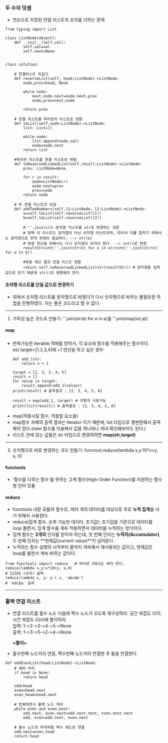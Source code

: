 ### 두 수의 덧셈
- 연순으로 저장된 연결 리스트의 숫자를 더하는 문제.
```
from typing import List

class ListNode(object):
    def __init__(self,val):
        self.val=val
        self.next=None


class solution:

    # 연결리스트 뒤집기
    def reverseList(self, head:ListNode)->ListNode:
        node,prev=head, None

        while node:
            next,node.next=node.next,prev
            node,prev=next,node

        return prev

    # 연결 리스트를 파이썬의 리스트로 변환
    def toList(self,node:ListNode)->ListNode:
        list: List=[]

        while node:
            list.append(node.val)
            node=node.next
        return list

    #파이썬 리스트를 연결 리스트로 변환
    def toReversedLinkedList(self,result:ListNode)->ListNode:
        prev: ListNode=None

        for r in result:
            node=ListNode(r)
            node.next=prev
            prev=node
        return node

    # 두 연결 리스트의 덧셈
    def addTwoNumbers(self,l1:ListNode, l2:ListNode)->ListNode:
        a=self.toList(self.reverseList(l1))
        b=self.toList(self.reverseList(l2))

        # ''.join(s)는 문자열 리스트를 str로 변경하는 과정
        # 현재 이 리스트는 문자열이 아닌 숫자형 리스트이며, 따라서 이를 합치기 위해서는 문자형으로 먼저 변경이 필요하다. --> str(e)
        # 덧셈 연산을 위해서는 다시 숫자형이 되어야 한다. --> int()로 변경
        resultStr=int(''.join(str(e) for e in a))+int(''.join(str(e) for e in b))

        #최종 계산 결과 연결 리스트 변환
        return self.toReversedLinkedList(str(resultStr)) # 문자열을 입력값으로 받기 때문에 str()로 변환해야 한다.

```

#### 숫자형 리스트를 단일 값으로 변경하기
- 위에서 숫자형 리스트를 문자형으로 바꿨다가 다시 숫자형으로 바꾸는 불필요한 작업을 진행하였다. 이는 좋은 코드라고 할 수 없다.

---
1. 가독성 높은 코드로 만들기: ''.join(str(e) for e in a)를 ''.join(map(str,a))
##### map
- 반복가능한 iterable 객체를 받아서, 각 요소에 함수를 적용해주는 함수이다.  
  ex) target=[1,2,3,4]에 +1 연산을 하고 싶은 경우: 
  ```
  def add_1(n):
      return n + 1

  target = [1, 2, 3, 4, 5]
  result = []
  for value in target:
      result.append(add_1(value))
  print(result) # 출력결과 : [2, 3, 4, 5, 6]
  
  result = map(add_1, target) # 이렇게 사용가능
  print(list(result)) # 출력결과 : [2, 3, 4, 5, 6] 
  ```
- map(적용시킬 함수, 적용할 요소들)
- map함수 자체의 출력 결과는 iterator 이기 때문에, list 타입으로 형변환해서 출력해야 한다.(next 함수를 이용해서 값을 하나하나 꺼내 확인해보아도 된다.)
- 리스트 안에 있는 값들은 str 타입으로 변경하려면 **map(str,target)**
---

2. 숫자형으로 바로 변경하는 코드 만들기: functool.reduce(lambda x,y:10*x+y, a, 0)
#### functools
- '함수를 다루는 함수'를 뜻하는 고계 함수(High-Order Function)를 지원하는 함수형 언어 모듈
#### reduce
- functools 내장 모듈의 함수로, 여러 개의 데이터를 대상으로 주로 **누적 집계**를 내기 위해서 사용한다.
- reduce(집계 함수, 순회 가능한 데이터, 초기값): 초기값을 기준으로 데이터를 loop 돌면서, 집계 함수를 계속 적용하면서 데이터를 누적하는 방식이다.
- 집계 함수는 **2개의** 인자를 받아야 하는데, 첫 번째 인자는 **누적자(Accumulator)**, 두 번째 인자는 **현재값(current value)**가 넘어온다.
- 누적자는 함수 실행의 시작부터 끝까지 계속해서 재사용되는 값이고, 현재값은 loop를 돌면서 계속 바뀌는 값이다.
```
from functools import reduce   # 파이썬 3에서는 써야 한다.
reduce(lambda x,y:x*10+y, a,0) 
# 12345 (숫자) 출력
reduce(lambda x, y: y + x, 'abcde')
# 'edcba' 출력
```
---

### 홀짝 연걸 리스트
- 연결 리스트를 홀수 노드 다음에 짝수 노드가 오도록 재구성하라. 공간 복잡도 O(1), 시간 복잡도 O(n)에 풀이하라.  
  입력: 1->2->3->4->5->None  
  출력: 1->3->5->2->4->None  
  
  **<풀이>**
- 홀수번째 노드끼리 연결, 짝수번째 노드끼리 연결한 후 둘을 연결한다.
```
def oddEvenList(head:ListNode)->ListNode:
    # 예외 처리
    if head is None:
        return head
    
    odd=head
    even=head.next
    even_head=head.next
    
    # 반복하면서 홀짝 노드 처리
    while even and even.next:
        odd.next, even.next=odd.next.next, even.next.next
        odd, even=odd.next, even.next
    
    # 홀수 노드의 마지막을 짝수 헤드로 연결
    odd.next=even_head
    return head
```

  
